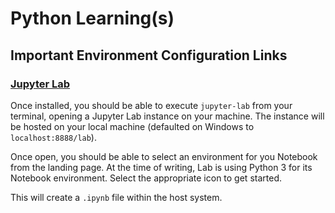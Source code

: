 # Python Learning(s)

## Important Environment Configuration Links

### [Jupyter Lab](https://jupyter.org/install)

Once installed, you should be able to execute `jupyter-lab` from your terminal, opening a Jupyter Lab instance on your machine. The instance will be hosted on your local machine (defaulted on Windows to `localhost:8888/lab`). 

Once open, you should be able to select an environment for you Notebook from the landing page. At the time of writing, Lab is using Python 3 for its Notebook environment. Select the appropriate icon to get started. 

This will create a `.ipynb` file within the host system. 